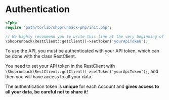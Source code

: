 # Authentication

```php
<?php
require 'path/to/lib/shoprunback-php/init.php';

// We highly recommend you to write this line at the very beginning of your code, so the token is set for all future API call
\Shoprunback\RestClient::getClient()->setToken('yourApiToken');
```

To use the API, you must be authenticated with your API token, which can be done with the class RestClient.

You need to set your API token in the RestClient with `\Shoprunback\RestClient::getClient()->setToken('yourApiToken');`, and then you will have access to all your data.

<aside class="warning">
The authentication token is <b>unique</b> for each Account and <b>gives access to all your data</b>, <b>be careful not to share it</b>!
</aside>
